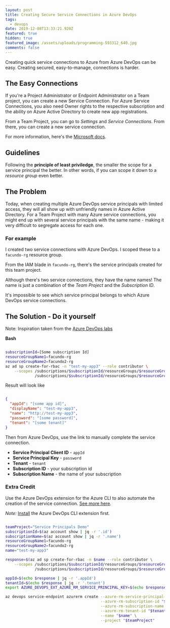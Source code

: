 ```yaml
---
layout: post
title: Creating Secure Service Connections in Azure DevOps
tags:
  - devops
date: 2019-12-08T13:33:21.920Z
featured: true
hidden: true
featured_image: /assets/uploads/programming-593312_640.jpg
comments: false
---
```

Creating quick service connections to Azure from Azure DevOps can be easy. Creating secured, easy-to-manage, connections is harder. 

<!--more-->

## The Easy Connections

If you're a Project Administrator or Endpoint Administrator on a Team project, you can create a new Service Connection. 
For Azure Service Connections, you also need Owner rights to the respective subscription and the ability on Azure Active Directory to create new app registrations. 

From a Team Project, you can go to _Settings_ and _Service Connections_. From there, you can create a new service connection. 

For more information, here's the [Microsoft docs](https://docs.microsoft.com/en-us/azure/devops/pipelines/library/connect-to-azure?view=azure-devops).

## Guidelines

Following the **principle of least priviledge**, the smaller the scope for a service principal the better. In other words, if you can scope it down to a _resource group_ even better. 

## The Problem

Today, when creating multiple Azure DevOps service principals with limited access, they will all show up with unfriendly names in Azure Active Directory. For a Team Project with many Azure service connections, you might end up with several service principals with the same name - making it very difficult to segregate access for each one.

### For example

I created two service connections with Azure DevOps. I scoped these to a `facundo-rg` resource group. 

From the IAM blade in `facundo-rg`, there's the service principals created for this team project. 

Although there's two service connections, they have the name names! The name is just a combination of the _Team Project_ and the _Subscription ID_.

It's impossible to see which service principal belongs to which Azure DevOps service connections.

## The Solution - Do it yourself

Note: Inspiration taken from the [Azure DevOps labs](https://azuredevopslabs.com/labs/devopsserver/azureserviceprincipal/)

**Bash**
``` bash

subscriptionId=[Some subscription Id]
resourceGroupName1=facundo-rg
resourceGroupName2=facundo2-rg
az ad sp create-for-rbac -n "test-my-app3" --role contributor \
    --scopes /subscriptions/$subscriptionId/resourceGroups/$resourceGroupName1 \
             /subscriptions/$subscriptionId/resourceGroups/$resourceGroupName2

```

Result will look like

``` json

{
  "appId": "[some app id]",
  "displayName": "test-my-app3",
  "name": "http://test-my-app3",
  "password": "[some password]",
  "tenant": "[some tenant]"
}

```

Then from Azure DevOps, use the link to manually complete the service connection.

- **Service Principal Client ID** - `appId`
- **Service Principal Key** - `password`
- **Tenant** - `tenant`
- **Subscription ID** - your subscription id
- **Subscription Name** - the name of your subscription

### Extra Credit 

Use the Azure DevOps extension for the Azure CLI to also automate the creation of the service connection. 
[See more here](https://docs.microsoft.com/en-us/cli/azure/ext/azure-devops/devops/service-endpoint/azurerm?view=azure-cli-latest#ext-azure-devops-az-devops-service-endpoint-azurerm-create).

_Note:_ [Install](https://docs.microsoft.com/en-us/azure/devops/cli/index?view=azure-devops) the Azure DevOps CLI extension first.


``` bash

teamProject="Service Principals Demo"
subscriptionId=$(az account show | jq -r '.id')
subscriptionName=$(az account show | jq -r '.name')
resourceGroupName1=facundo-rg
resourceGroupName2=facundo2-rg
name="test-my-app3"

response=$(az ad sp create-for-rbac -n $name --role contributor \
    --scopes /subscriptions/$subscriptionId/resourceGroups/$resourceGroupName1 \
             /subscriptions/$subscriptionId/resourceGroups/$resourceGroupName2)

appId=$(echo $response | jq -r '.appId')
tenantId=$(echo $response | jq -r '.tenant')
export AZURE_DEVOPS_EXT_AZURE_RM_SERVICE_PRINCIPAL_KEY=$(echo $response | jq -r '.password')

az devops service-endpoint azurerm create --azure-rm-service-principal-id "$appId" \
                                          --azure-rm-subscription-id "$subscriptionId" \
                                          --azure-rm-subscription-name "$subscriptionName" \
                                          --azure-rm-tenant-id "$tenantId" \
                                          --name "$name" \
                                          --project "$teamProject"

```

